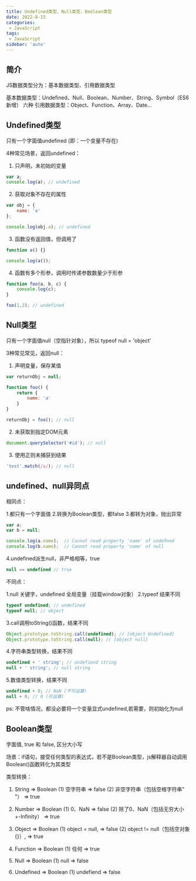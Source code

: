 ```yaml
---
title: Undefined类型、Null类型、Boolean类型
date: 2022-8-15
categories: 
 - JavaScript
tags:
 - JavaScript
sidebar: 'auto'
---
```


## 简介

JS数据类型分为：基本数据类型、引用数据类型

基本数据类型：Undefined、Null、Boolean、Number、String、Symbol（ES6新增） 六种
引用数据类型：Object、Function、Array、Date...

## Undefined类型

只有一个字面值undefined (即：一个变量不存在)

4种常见场景，返回undefined：

1. 只声明，未初始的变量
```js
var a;
console.log(a); // undefined
```

2. 获取对象不存在的属性
```js
var obj = {
    name: 'a'
};

console.log(obj.a); // undefined
```

3. 函数没有返回值，但调用了
```js
function a() {}

console.log(a());
```

4. 函数有多个形参，调用时传递参数数量少于形参
```js
function foo(a, b, c) {
    console.log(c);
}

foo(1,2); // undefined
```

## Null类型

只有一个字面值null（空指针对象），所以 typeof null = 'object'

3种常见常见，返回null：

1. 声明变量，保存某值
```js
var returnObj = null;

function foo() {
    return {
        name: 'a'
    }
}

returnObj = foo(); // null
```

2. 未获取到指定DOM元素
```js
document.querySelector('#id'); // null
```

3. 使用正则未捕获到结果
```js
'test'.match(/a/); // null
```

## undefined、null异同点

相同点：

1.都只有一个字面值
2.转换为Boolean类型，都false
3.都转为对象，抛出异常
```js
var a;
var b = null;

console.log(a.name);  // Cannot read property 'name' of undeﬁned
console.log(b.name);  // Cannot read property 'name' of null
```

4.undefined派生null，非严格相等，true
```js
null == undefined // true
```

不同点：

1.null 关键字，undefined 全局变量（挂载window对象）
2.typeof 结果不同
```js
typeof undefined; // undefined
typeof null; // object
```

3.call调用toString()函数，结果不同
```js
Object.prototype.toString.call(undefined); // [object Undefined]
Object.prototype.toString.call(null); // [object null]
```

4.字符串类型转换，结果不同
```js
undefined + ' string'; // undefiend string
null + ' string'; // null string
```

5.数值类型转换，结果不同
```js
undefined + 0; // NaN (不可运算)
null + 0; // 0 (可运算)
```

ps: 不管啥情况，都没必要将一个变量显式undefined,若需要，则初始化为null

## Boolean类型

字面值, true 和 false, 区分大小写

场景：if语句，接受任何类型的表达式，若不是Boolean类型，js解释器自动调用Boolean()函数转化为其类型

类型转换：

1. String => Boolean
(1) 空字符串 => false
(2) 非空字符串（包括空格字符串" "） => true

2. Number => Boolean
(1) 0、NaN => false
(2) 除了0、NaN（包括无穷大小 +-Infinity） => true

3. Object => Boolean
(1) object = null, => false
(2) object != null（包括空对象{}）, => true

4. Function => Boolean
(1) 任何 => true

5. Null => Boolean
(1) null => false

6. Undefined => Boolean
(1) undefiend => false